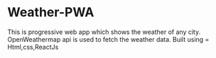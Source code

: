 # Weather-PWA
This is progressive web app which shows the weather of any city. OpenWeathermap api is used to fetch the weather data.
Built using = Html,css,ReactJs


